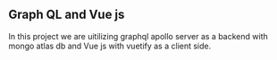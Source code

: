 ## Graph QL and Vue js

In this project we are uitilizing graphql apollo server as a backend with mongo atlas db and Vue js with vuetify as a client side.